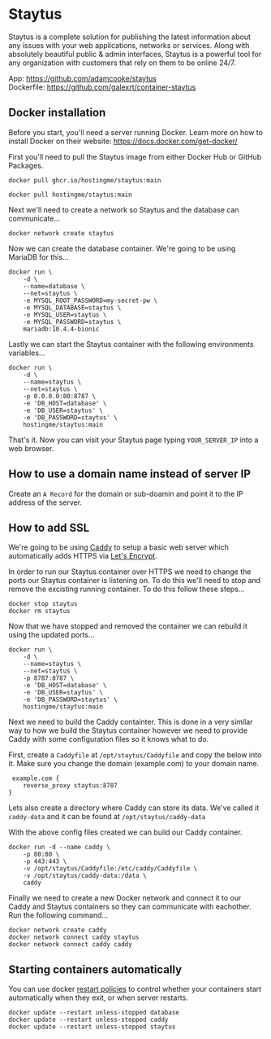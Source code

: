 # Staytus

Staytus is a complete solution for publishing the latest information about
any issues with your web applications, networks or services. Along with
absolutely beautiful public & admin interfaces, Staytus is a powerful tool for
any organization with customers that rely on them to be online 24/7.

App: https://github.com/adamcooke/staytus <br>
Dockerfile: https://github.com/galexrt/container-staytus

## Docker installation

Before you start, you'll need a server running Docker.
Learn more on how to install Docker on their website: https://docs.docker.com/get-docker/

First you'll need to pull the Staytus image from either Docker Hub or GitHub Packages.
```shell
docker pull ghcr.io/hostingme/staytus:main
```
```shell
docker pull hostingme/staytus:main
```

Next we'll need to create a network so Staytus and the database can communicate...
```shell
docker network create staytus
```

Now we can create the database container. We're going to be using MariaDB for this...
```shell
docker run \
    -d \
    --name=database \
    --net=staytus \
    -e MYSQL_ROOT_PASSWORD=my-secret-pw \
    -e MYSQL_DATABASE=staytus \
    -e MYSQL_USER=staytus \
    -e MYSQL_PASSWORD=staytus \
    mariadb:10.4.4-bionic
```

Lastly we can start the Staytus container with the following environments variables...
```shell
docker run \
    -d \
    --name=staytus \
    --net=staytus \
    -p 0.0.0.0:80:8787 \
    -e 'DB_HOST=database' \
    -e 'DB_USER=staytus' \
    -e 'DB_PASSWORD=staytus' \
    hostingme/staytus:main
```

That's it. Now you can visit your Staytus page typing `YOUR_SERVER_IP` into a web browser.

## How to use a domain name instead of server IP
Create an `A Record` for the domain or sub-doamin and point it to the IP address of the server.

## How to add SSL
We're going to be using <a href="https://caddyserver.com">Caddy</a> to setup a basic web server which automatically adds HTTPS via <a href="https://letsencrypt.org">Let's Encrypt</a>.

In order to run our Staytus container over HTTPS we need to change the ports our Staytus container is listening on. To do this we'll need to stop and remove the excisting running container. To do this follow these steps...
```text
docker stop staytus
docker rm staytus
```

Now that we have stopped and removed the container we can rebuild it using the updated ports...
```shell
docker run \
    -d \
    --name=staytus \
    --net=staytus \
    -p 8787:8787 \
    -e 'DB_HOST=database' \
    -e 'DB_USER=staytus' \
    -e 'DB_PASSWORD=staytus' \
    hostingme/staytus:main
```

Next we need to build the Caddy containter. This is done in a very similar way to how we build the Staytus container however we need to provide Caddy with some configuration files so it knows what to do.

First, create a `Caddyfile` at `/opt/staytus/Caddyfile` and copy the below into it. Make sure you change the domain (example.com) to your domain name.

```text
 example.com {
    reverse_proxy staytus:8787
}
```

Lets also create a directory where Caddy can store its data. We've called it `caddy-data` and it can be found at `/opt/staytus/caddy-data`

With the above config files created we can build our Caddy container.

```shell
docker run -d --name caddy \
    -p 80:80 \
    -p 443:443 \
    -v /opt/staytus/Caddyfile:/etc/caddy/Caddyfile \
    -v /opt/staytus/caddy-data:/data \
    caddy
```

Finally we need to create a new Docker network and connect it to our Caddy and Staytus containers so they can communicate with eachother. Run the following command...
```text
docker network create caddy
docker network connect caddy staytus
docker network connect caddy caddy
```
## Starting containers automatically
You can use docker <a href="https://docs.docker.com/config/containers/start-containers-automatically/" target="_blank">restart policies</a> to control whether your containers start automatically when they exit, or when server restarts.
```text
docker update --restart unless-stopped database
docker update --restart unless-stopped caddy
docker update --restart unless-stopped staytus
```
